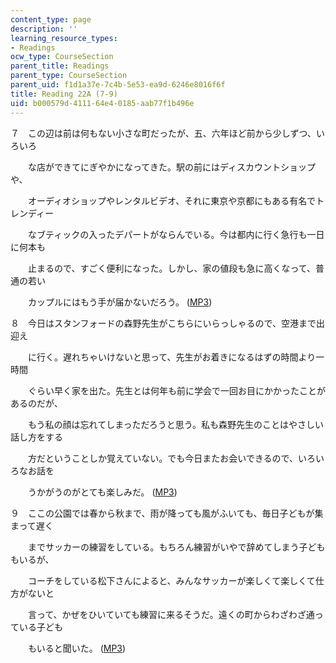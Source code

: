 ```yaml
---
content_type: page
description: ''
learning_resource_types:
- Readings
ocw_type: CourseSection
parent_title: Readings
parent_type: CourseSection
parent_uid: f1d1a37e-7c4b-5e53-ea9d-6246e8016f6f
title: Reading 22A (7-9)
uid: b000579d-4111-64e4-0185-aab77f1b496e
---
```


７　この辺は前は何もない小さな町だったが、五、六年ほど前から少しずつ、いろいろ

　　な店ができてにぎやかになってきた。駅の前にはディスカウントショップや、

　　オーディオショップやレンタルビデオ、それに東京や京都にもある有名でトレンディー

　　なブティックの入ったデパートがならんでいる。今は都内に行く急行も一日に何本も

　　止まるので、すごく便利になった。しかし、家の値段も急に高くなって、普通の若い

　　カップルにはもう手が届かないだろう。 ([MP3](/ans7870/21f/21f.505/f05/audio/Lesson22A-7.mp3))

８　今日はスタンフォードの森野先生がこちらにいらっしゃるので、空港まで出迎え

　　に行く。遅れちゃいけないと思って、先生がお着きになるはずの時間より一時間

　　ぐらい早く家を出た。先生とは何年も前に学会で一回お目にかかったことがあるのだが、

　　もう私の顔は忘れてしまっただろうと思う。私も森野先生のことはやさしい話し方をする

　　方だということしか覚えていない。でも今日またお会いできるので、いろいろなお話を

　　うかがうのがとても楽しみだ。 ([MP3](/ans7870/21f/21f.505/f05/audio/Lesson22A-8.mp3))

９　ここの公園では春から秋まで、雨が降っても風がふいても、毎日子どもが集まって遅く

　　までサッカーの練習をしている。もちろん練習がいやで辞めてしまう子どももいるが、

　　コーチをしている松下さんによると、みんなサッカーが楽しくて楽しくて仕方がないと

　　言って、かぜをひいていても練習に来るそうだ。遠くの町からわざわざ通っている子ども

　　もいると聞いた。 ([MP3](/ans7870/21f/21f.505/f05/audio/Lesson22A-9.mp3))